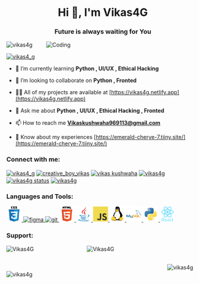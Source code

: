 
<h1 align="center">Hi 👋, I'm Vikas4G</h1>
<h3 align="center">Future is always waiting for You</h3>
<img align="right" alt="Coding" width="400" src="https://media.tenor.com/rePDfDWO3XoAAAAd/hacking.gif">

<p align="left"> <img src="https://komarev.com/ghpvc/?username=vikas4g&label=Profile%20views&color=0e75b6&style=flat" alt="vikas4g" /> </p>

<p align="left"> <a href="https://twitter.com/vikas4_g" target="blank"><img src="https://img.shields.io/twitter/follow/vikas4_g?logo=twitter&style=for-the-badge" alt="vikas4_g" /></a> </p>

- 🌱 I’m currently learning **Python , UI/UX , Ethical Hacking**

- 👯 I’m looking to collaborate on **Python , Fronted**

- 👨‍💻 All of my projects are available at [https://vikas4g.netlify.app](https://vikas4g.netlify.app)

- 💬 Ask me about **Python , UI/UX , Ethical Hacking , Fronted**

- 📫 How to reach me **Vikaskushwaha969113@gmail.com**

- 📄 Know about my experiences [https://emerald-cherye-7.tiiny.site/](https://emerald-cherye-7.tiiny.site/)

<h3 align="left">Connect with me:</h3>
<p align="left">
<a href="https://twitter.com/vikas4_g" target="blank"><img align="center" src="https://raw.githubusercontent.com/rahuldkjain/github-profile-readme-generator/master/src/images/icons/Social/twitter.svg" alt="vikas4_g" height="30" width="40" /></a>
<a href="https://instagram.com/creative_boy_vikas" target="blank"><img align="center" src="https://raw.githubusercontent.com/rahuldkjain/github-profile-readme-generator/master/src/images/icons/Social/instagram.svg" alt="creative_boy_vikas" height="30" width="40" /></a>
<a href="https://dribbble.com/vikas kushwaha" target="blank"><img align="center" src="https://raw.githubusercontent.com/rahuldkjain/github-profile-readme-generator/master/src/images/icons/Social/dribbble.svg" alt="vikas kushwaha" height="30" width="40" /></a>
<a href="https://www.behance.net/vikas4g" target="blank"><img align="center" src="https://raw.githubusercontent.com/rahuldkjain/github-profile-readme-generator/master/src/images/icons/Social/behance.svg" alt="vikas4g" height="30" width="40" /></a>
<a href="https://www.youtube.com/c/vikas4g status" target="blank"><img align="center" src="https://raw.githubusercontent.com/rahuldkjain/github-profile-readme-generator/master/src/images/icons/Social/youtube.svg" alt="vikas4g status" height="30" width="40" /></a>
<a href="https://www.leetcode.com/vikas4g" target="blank"><img align="center" src="https://raw.githubusercontent.com/rahuldkjain/github-profile-readme-generator/master/src/images/icons/Social/leet-code.svg" alt="vikas4g" height="30" width="40" /></a>
</p>

<h3 align="left">Languages and Tools:</h3>
<p align="left"> <a href="https://www.w3schools.com/css/" target="_blank" rel="noreferrer"> <img src="https://raw.githubusercontent.com/devicons/devicon/master/icons/css3/css3-original-wordmark.svg" alt="css3" width="40" height="40"/> </a> <a href="https://www.figma.com/" target="_blank" rel="noreferrer"> <img src="https://www.vectorlogo.zone/logos/figma/figma-icon.svg" alt="figma" width="40" height="40"/> </a> <a href="https://git-scm.com/" target="_blank" rel="noreferrer"> <img src="https://www.vectorlogo.zone/logos/git-scm/git-scm-icon.svg" alt="git" width="40" height="40"/> </a> <a href="https://www.w3.org/html/" target="_blank" rel="noreferrer"> <img src="https://raw.githubusercontent.com/devicons/devicon/master/icons/html5/html5-original-wordmark.svg" alt="html5" width="40" height="40"/> </a> <a href="https://www.java.com" target="_blank" rel="noreferrer"> <img src="https://raw.githubusercontent.com/devicons/devicon/master/icons/java/java-original.svg" alt="java" width="40" height="40"/> </a> <a href="https://developer.mozilla.org/en-US/docs/Web/JavaScript" target="_blank" rel="noreferrer"> <img src="https://raw.githubusercontent.com/devicons/devicon/master/icons/javascript/javascript-original.svg" alt="javascript" width="40" height="40"/> </a> <a href="https://www.linux.org/" target="_blank" rel="noreferrer"> <img src="https://raw.githubusercontent.com/devicons/devicon/master/icons/linux/linux-original.svg" alt="linux" width="40" height="40"/> </a> <a href="https://www.mysql.com/" target="_blank" rel="noreferrer"> <img src="https://raw.githubusercontent.com/devicons/devicon/master/icons/mysql/mysql-original-wordmark.svg" alt="mysql" width="40" height="40"/> </a> <a href="https://www.python.org" target="_blank" rel="noreferrer"> <img src="https://raw.githubusercontent.com/devicons/devicon/master/icons/python/python-original.svg" alt="python" width="40" height="40"/> </a> <a href="https://reactjs.org/" target="_blank" rel="noreferrer"> <img src="https://raw.githubusercontent.com/devicons/devicon/master/icons/react/react-original-wordmark.svg" alt="react" width="40" height="40"/> </a> </p>

<h3 align="left">Support:</h3>
<p><a href="https://www.buymeacoffee.com/Vikas4G"> <img align="left" src="https://cdn.buymeacoffee.com/buttons/v2/default-yellow.png" height="50" width="210" alt="Vikas4G" /></a><a href="https://ko-fi.com/Vikas4G"> <img align="left" src="https://cdn.ko-fi.com/cdn/kofi3.png?v=3" height="50" width="210" alt="Vikas4G" /></a></p><br><br>

<p><img align="left" src="https://github-readme-stats.vercel.app/api/top-langs?username=vikas4g&show_icons=true&locale=en&layout=compact" alt="vikas4g" /></p>

<p>&nbsp;<img align="center" src="https://github-readme-stats.vercel.app/api?username=vikas4g&show_icons=true&locale=en" alt="vikas4g" /></p>
